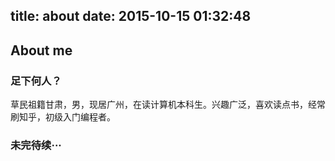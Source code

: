 title: about
date: 2015-10-15 01:32:48
---
## About me

### 足下何人？
草民祖籍甘肃，男，现居广州，在读计算机本科生。兴趣广泛，喜欢读点书，经常刷知乎，初级入门编程者。

### 未完待续···

